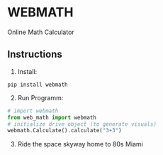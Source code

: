 # WEBMATH

Online Math Calculator

## Instructions

1. Install:

```
pip install webmath
```

2. Run Programm:

```python
# import webmath
from web_math import webmath
# initialize drive object (to generate visuals)
webmath.Calculate().calculate("3+3")
```

3. Ride the space skyway home to 80s Miami
